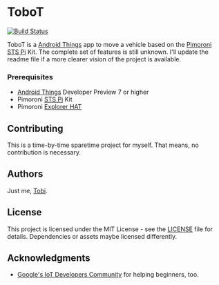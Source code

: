 # ToboT

[![Build Status](https://travis-ci.org/tscholze/java-android-things-tobot.svg?branch=master)](https://travis-ci.org/tscholze/java-android-things-tobot)

ToboT is a [Android Things](https://developer.android.com/things/index.html) app to move a vehicle based on the [Pimoroni STS Pi](https://shop.pimoroni.de/products/sts-pi) Kit. The complete set of features is still unknown.
I'll update the readme file if a more clearer vision of the project is available.

### Prerequisites

* [Android Things](https://developer.android.com/things/index.html) Developer Preview 7 or higher
* Pimoroni [STS Pi](https://shop.pimoroni.de/products/sts-pi) Kit
* Pimoroni [Explorer HAT](https://shop.pimoroni.de/products/explorer-hat)


## Contributing

This is a time-by-time sparetime project for myself. That means, no contribution is necessary.

## Authors

Just me, [Tobi]([https://tscholze.github.io).

## License

This project is licensed under the MIT License - see the [LICENSE](LICENSE) file for details.
Dependencies or assets maybe licensed differently.

## Acknowledgments

* [Google's IoT Developers Community](https://plus.google.com/u/0/communities/107507328426910012281) for helping beginners, too.